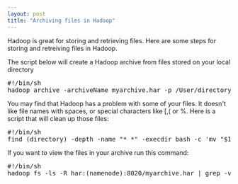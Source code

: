 ```yaml
---
layout: post
title: "Archiving files in Hadoop"
---
```


Hadoop is great for storing and retrieving files. Here are some steps
for storing and retreiving files in Hadoop.

The script below will create a Hadoop archive from files stored on your local directory

<pre class="prettyprint lang-sh">
#!/bin/sh
hadoop archive -archiveName myarchive.har -p /User/directory hdfs:(namenode):8020/
</pre>

<p>You may find that Hadoop has a problem with some of your files.  It doesn't like file names with spaces, or special characters like [,( or %.  Here is a script that will clean up those files:</p>

<pre class="prettyprint lang-sh">
#!/bin/sh
find (directory) -depth -name "* *" -execdir bash -c 'mv "$1" "${1// /_}"' _ {} \;
</pre>

If you want to view the files in your archive run this command:

<pre class="prettyprint lang-sh">
#!/bin/sh
hadoop fs -ls -R har:(namenode):8020/myarchive.har | grep -v ^d | grep -o har://.*
</pre>
